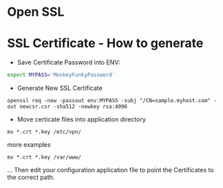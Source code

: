# Open SSL 
# SSL Certificate - How to generate

- Save Certificate Password into ENV: 

```sh 
export MYPASS='MonkeyFunkyPassword'
```

- Generate New SSL Certificate

```
openssl req -new -passout env:MYPASS -subj "/CN=sample.myhost.com" -out newcsr.csr -sha512 -newkey rsa:4096
```

- Move certicate files into application directory

```
mv *.crt *.key /etc/vpn/
```

more examples

```
mv *.crt *.key /var/www/
```

... Then edit your configuration application file to point the Certificates to the correct path. 




